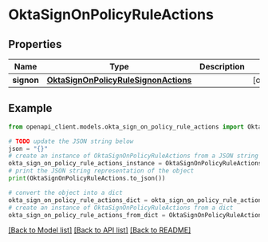 # OktaSignOnPolicyRuleActions


## Properties

Name | Type | Description | Notes
------------ | ------------- | ------------- | -------------
**signon** | [**OktaSignOnPolicyRuleSignonActions**](OktaSignOnPolicyRuleSignonActions.md) |  | [optional] 

## Example

```python
from openapi_client.models.okta_sign_on_policy_rule_actions import OktaSignOnPolicyRuleActions

# TODO update the JSON string below
json = "{}"
# create an instance of OktaSignOnPolicyRuleActions from a JSON string
okta_sign_on_policy_rule_actions_instance = OktaSignOnPolicyRuleActions.from_json(json)
# print the JSON string representation of the object
print(OktaSignOnPolicyRuleActions.to_json())

# convert the object into a dict
okta_sign_on_policy_rule_actions_dict = okta_sign_on_policy_rule_actions_instance.to_dict()
# create an instance of OktaSignOnPolicyRuleActions from a dict
okta_sign_on_policy_rule_actions_from_dict = OktaSignOnPolicyRuleActions.from_dict(okta_sign_on_policy_rule_actions_dict)
```
[[Back to Model list]](../README.md#documentation-for-models) [[Back to API list]](../README.md#documentation-for-api-endpoints) [[Back to README]](../README.md)


